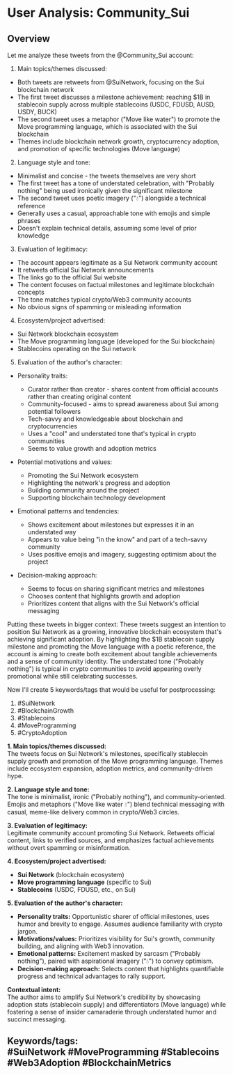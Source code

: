 # User Analysis: Community_Sui

## Overview

<think>
Let me analyze these tweets from the @Community_Sui account:

1. Main topics/themes discussed:
- Both tweets are retweets from @SuiNetwork, focusing on the Sui blockchain network
- The first tweet discusses a milestone achievement: reaching $1B in stablecoin supply across multiple stablecoins (USDC, FDUSD, AUSD, USDY, BUCK)
- The second tweet uses a metaphor ("Move like water") to promote the Move programming language, which is associated with the Sui blockchain
- Themes include blockchain network growth, cryptocurrency adoption, and promotion of specific technologies (Move language)

2. Language style and tone:
- Minimalist and concise - the tweets themselves are very short
- The first tweet has a tone of understated celebration, with "Probably nothing" being used ironically given the significant milestone
- The second tweet uses poetic imagery ("💧") alongside a technical reference
- Generally uses a casual, approachable tone with emojis and simple phrases
- Doesn't explain technical details, assuming some level of prior knowledge

3. Evaluation of legitimacy:
- The account appears legitimate as a Sui Network community account
- It retweets official Sui Network announcements
- The links go to the official Sui website
- The content focuses on factual milestones and legitimate blockchain concepts
- The tone matches typical crypto/Web3 community accounts
- No obvious signs of spamming or misleading information

4. Ecosystem/project advertised:
- Sui Network blockchain ecosystem
- The Move programming language (developed for the Sui blockchain)
- Stablecoins operating on the Sui network

5. Evaluation of the author's character:
- Personality traits:
  * Curator rather than creator - shares content from official accounts rather than creating original content
  * Community-focused - aims to spread awareness about Sui among potential followers
  * Tech-savvy and knowledgeable about blockchain and cryptocurrencies
  * Uses a "cool" and understated tone that's typical in crypto communities
  * Seems to value growth and adoption metrics
  
- Potential motivations and values:
  * Promoting the Sui Network ecosystem
  * Highlighting the network's progress and adoption
  * Building community around the project
  * Supporting blockchain technology development

- Emotional patterns and tendencies:
  * Shows excitement about milestones but expresses it in an understated way
  * Appears to value being "in the know" and part of a tech-savvy community
  * Uses positive emojis and imagery, suggesting optimism about the project

- Decision-making approach:
  * Seems to focus on sharing significant metrics and milestones
  * Chooses content that highlights growth and adoption
  * Prioritizes content that aligns with the Sui Network's official messaging

Putting these tweets in bigger context:
These tweets suggest an intention to position Sui Network as a growing, innovative blockchain ecosystem that's achieving significant adoption. By highlighting the $1B stablecoin supply milestone and promoting the Move language with a poetic reference, the account is aiming to create both excitement about tangible achievements and a sense of community identity. The understated tone ("Probably nothing") is typical in crypto communities to avoid appearing overly promotional while still celebrating successes.

Now I'll create 5 keywords/tags that would be useful for postprocessing:

1. #SuiNetwork
2. #BlockchainGrowth
3. #Stablecoins
4. #MoveProgramming
5. #CryptoAdoption
</think>

**1. Main topics/themes discussed:**  
The tweets focus on Sui Network's milestones, specifically stablecoin supply growth and promotion of the Move programming language. Themes include ecosystem expansion, adoption metrics, and community-driven hype.

**2. Language style and tone:**  
The tone is minimalist, ironic ("Probably nothing"), and community-oriented. Emojis and metaphors ("Move like water 💧") blend technical messaging with casual, meme-like delivery common in crypto/Web3 circles.

**3. Evaluation of legitimacy:**  
Legitimate community account promoting Sui Network. Retweets official content, links to verified sources, and emphasizes factual achievements without overt spamming or misinformation.

**4. Ecosystem/project advertised:**  
- **Sui Network** (blockchain ecosystem)  
- **Move programming language** (specific to Sui)  
- **Stablecoins** (USDC, FDUSD, etc., on Sui)

**5. Evaluation of the author's character:**  
- **Personality traits:** Opportunistic sharer of official milestones, uses humor and brevity to engage. Assumes audience familiarity with crypto jargon.  
- **Motivations/values:** Prioritizes visibility for Sui's growth, community building, and aligning with Web3 innovation.  
- **Emotional patterns:** Excitement masked by sarcasm ("Probably nothing"), paired with aspirational imagery ("💧") to convey optimism.  
- **Decision-making approach:** Selects content that highlights quantifiable progress and technical advantages to rally support.

**Contextual intent:**  
The author aims to amplify Sui Network's credibility by showcasing adoption stats (stablecoin supply) and differentiators (Move language) while fostering a sense of insider camaraderie through understated humor and succinct messaging.

**Keywords/tags:**  
#SuiNetwork #MoveProgramming #Stablecoins #Web3Adoption #BlockchainMetrics
---
